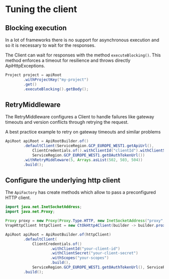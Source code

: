 # Tuning the client

## Blocking execution

In a lot of frameworks there is no support for asynchronous execution and so it is necessary to wait for the responses.

The Client can wait for responses with the method `executeBlocking()`. This method enforces a timeout for resilience and throws directly ApiHttpExceptions.

```java
Project project = apiRoot
        .withProjectKey("my-project")
        .get()
        .executeBlocking().getBody();
```

## RetryMiddleware

The RetryMiddleware configures a Client to handle failures like gateway timeouts and version conflicts through retrying the request.

A best practice example to retry on gateway timeouts and similar problems

```java
ApiRoot apiRoot = ApiRootBuilder.of()
        .defaultClient(ServiceRegion.GCP_EUROPE_WEST1.getApiUrl(),
            ClientCredentials.of().withClientId("clientId").withClientSecret("clientSecret").build(),
            ServiceRegion.GCP_EUROPE_WEST1.getOAuthTokenUrl())
        .withRetryMiddleware(5, Arrays.asList(502, 503, 504))
        .build();
```

## Configure the underlying http client

The `ApiFactory` has create methods which allow to pass a preconfigured HTTP client.

```java
import java.net.InetSocketAddress;
import java.net.Proxy;

Proxy proxy = new Proxy(Proxy.Type.HTTP, new InetSocketAddress("proxy", 8080));
VrapHttpClient httpClient = new CtOkHttp4Client(builder -> builder.proxy(proxy));

ApiRoot apiRoot = ApiRootBuilder.of(httpClient)
        .defaultClient(
            ClientCredentials.of()
                    .withClientId("your-client-id")
                    .withClientSecret("your-client-secret")
                    .withScopes("your-scopes")
                    .build(),
            ServiceRegion.GCP_EUROPE_WEST1.getOAuthTokenUrl(), ServiceRegion.GCP_EUROPE_WEST1.getApiUrl())
        .build();
```
